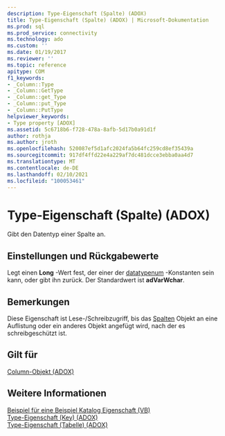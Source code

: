 ```yaml
---
description: Type-Eigenschaft (Spalte) (ADOX)
title: Type-Eigenschaft (Spalte) (ADOX) | Microsoft-Dokumentation
ms.prod: sql
ms.prod_service: connectivity
ms.technology: ado
ms.custom: ''
ms.date: 01/19/2017
ms.reviewer: ''
ms.topic: reference
apitype: COM
f1_keywords:
- _Column::Type
- _Column::GetType
- _Column::get_Type
- _Column::put_Type
- _Column::PutType
helpviewer_keywords:
- Type property [ADOX]
ms.assetid: 5c6718b6-f728-478a-8afb-5d17b0a91d1f
author: rothja
ms.author: jroth
ms.openlocfilehash: 520087ef5d1afc2024fa5b64fc259cd8ef35439a
ms.sourcegitcommit: 917df4ffd22e4a229af7dc481dcce3ebba0aa4d7
ms.translationtype: MT
ms.contentlocale: de-DE
ms.lasthandoff: 02/10/2021
ms.locfileid: "100053461"
---
```

# <a name="type-property-column-adox"></a>Type-Eigenschaft (Spalte) (ADOX)
Gibt den Datentyp einer Spalte an.  
  
## <a name="settings-and-return-values"></a>Einstellungen und Rückgabewerte  
 Legt einen **Long** -Wert fest, der einer der [datatypenum](../ado-api/datatypeenum.md) -Konstanten sein kann, oder gibt ihn zurück. Der Standardwert ist **adVarWchar**.  
  
## <a name="remarks"></a>Bemerkungen  
 Diese Eigenschaft ist Lese-/Schreibzugriff, bis das [Spalten](./column-object-adox.md) Objekt an eine Auflistung oder ein anderes Objekt angefügt wird, nach der es schreibgeschützt ist.  
  
## <a name="applies-to"></a>Gilt für  
 [Column-Objekt (ADOX)](./column-object-adox.md)  
  
## <a name="see-also"></a>Weitere Informationen  
 [Beispiel für eine Beispiel Katalog Eigenschaft (VB)](./parentcatalog-property-example-vb.md)   
 [Type-Eigenschaft (Key) (ADOX)](./type-property-key-adox.md)   
 [Type-Eigenschaft (Tabelle) (ADOX)](./type-property-table-adox.md)